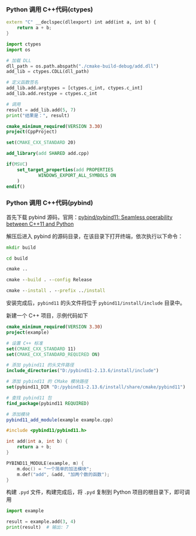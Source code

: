 ### Python 调用 C++代码(ctypes)

```cpp
extern "C" __declspec(dllexport) int add(int a, int b) {
    return a + b;
}
```

```python
import ctypes
import os

# 加载 DLL
dll_path = os.path.abspath("./cmake-build-debug/add.dll")
add_lib = ctypes.CDLL(dll_path)

# 定义函数签名
add_lib.add.argtypes = [ctypes.c_int, ctypes.c_int]
add_lib.add.restype = ctypes.c_int

# 调用
result = add_lib.add(5, 7)
print("结果是：", result)
```

```cmake
cmake_minimum_required(VERSION 3.30)
project(CppProject)

set(CMAKE_CXX_STANDARD 20)

add_library(add SHARED add.cpp)

if(MSVC)
    set_target_properties(add PROPERTIES
            WINDOWS_EXPORT_ALL_SYMBOLS ON
    )
endif()

```

### Python 调用 C++代码(pybind)

首先下载 pybind 源码，官网：[pybind/pybind11: Seamless operability between C++11 and Python](https://github.com/pybind/pybind11)

解压后进入 pybind 的源码目录，在该目录下打开终端，依次执行以下命令：

```cmd
mkdir build

cd build

cmake ..

cmake --build . --config Release

cmake --install . --prefix ../install
```

安装完成后，`pybind11` 的头文件将位于 `pybind11/install/include` 目录中。

新建一个 C++ 项目，示例代码如下

```cmake
cmake_minimum_required(VERSION 3.30)
project(example)

# 设置 C++ 标准
set(CMAKE_CXX_STANDARD 11)
set(CMAKE_CXX_STANDARD_REQUIRED ON)

# 添加 pybind11 的头文件路径
include_directories("D:/pybind11-2.13.6/install/include")

# 添加 pybind11 的 CMake 模块路径
set(pybind11_DIR "D:/pybind11-2.13.6/install/share/cmake/pybind11")

# 查找 pybind11 包
find_package(pybind11 REQUIRED)

# 添加模块
pybind11_add_module(example example.cpp)

```

```cpp
#include <pybind11/pybind11.h>

int add(int a, int b) {
    return a + b;
}

PYBIND11_MODULE(example, m) {
    m.doc() = "一个简单的加法模块";
    m.def("add", &add, "加两个数的函数");
}
```

构建 `.pyd` 文件，构建完成后，将 `.pyd` 复制到 Python 项目的根目录下，即可调用

```python
import example

result = example.add(3, 4)
print(result)  # 输出: 7
```

